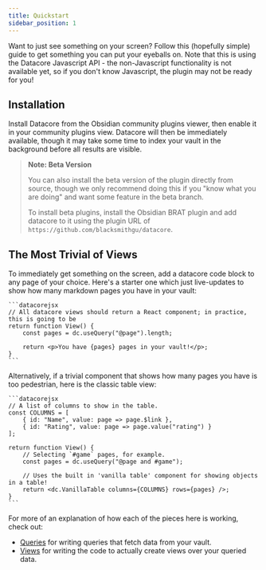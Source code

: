 ```yaml
---
title: Quickstart
sidebar_position: 1
---
```


Want to just see something on your screen? Follow this (hopefully simple) guide to get something you can put your eyeballs on.
Note that this is using the Datacore Javascript API - the non-Javascript functionality is not available yet, so if you don't
know Javascript, the plugin may not be ready for you!

## Installation

Install Datacore from the Obsidian community plugins viewer, then enable it in your community plugins view. Datacore will then be
immediately available, though it may take some time to index your vault in the background before all results are visible.

> **Note: Beta Version**
>
> You can also install the beta version of the plugin directly from source, though we only recommend doing this if you "know what you
> are doing" and want some feature in the beta branch.
> 
> To install beta plugins, install the Obsidian BRAT plugin and add datacore to it using the plugin URL of `https://github.com/blacksmithgu/datacore`.

## The Most Trivial of Views

To immediately get something on the screen, add a datacore code block to any page of your choice. Here's a starter one which just live-updates to
show how many markdown pages you have in your vault:

~~~
```datacorejsx
// All datacore views should return a React component; in practice, this is going to be
return function View() {
    const pages = dc.useQuery("@page").length;

    return <p>You have {pages} pages in your vault!</p>;
}
```
~~~

Alternatively, if a trivial component that shows how many pages you have is too pedestrian, here is the classic table view:

~~~
```datacorejsx
// A list of columns to show in the table.
const COLUMNS = [
    { id: "Name", value: page => page.$link },
    { id: "Rating", value: page => page.value("rating") }
];

return function View() {
    // Selecting `#game` pages, for example.
    const pages = dc.useQuery("@page and #game");

    // Uses the built in 'vanilla table' component for showing objects in a table!
    return <dc.VanillaTable columns={COLUMNS} rows={pages} />;
}
```
~~~

For more of an explanation of how each of the pieces here is working, check out:

- [Queries](data/query.md) for writing queries that fetch data from your vault.
- [Views](code-views/index.md) for writing the code to actually create views over your queried data.